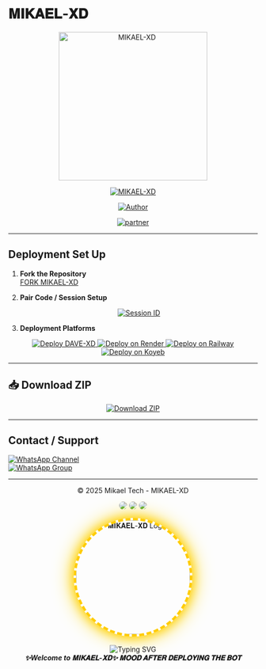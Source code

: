 # 𝐌𝐈𝐊𝐀𝐄𝐋-𝐗𝐃  

<p align="center">
  <img src="https://files.catbox.moe/v98ni5.jpg" alt="MIKAEL-XD" width="300"/>
</p>

<p align="center">
  <a href="#"><img title="MIKAEL-XD" src="https://img.shields.io/badge/MIKAEL--XD-green?colorA=%23ff0000&colorB=%23017e40&style=for-the-badge"></a>
</p>
<p align="center">
  <a href="https://github.com/musicopilotvf456-eng/mikael-xd-"><img title="Author" src="https://img.shields.io/badge/Author-Mikael--kabore-red.svg?style=for-the-badge&logo=github"></a>
</p>

<p align="center">
  <a 
    href="https://github.com/giftdee.com"><img title="partner" src="https://img.shields.io/badge/partner-Empreror--giftdee-yellow.svg?style=for-the-badge&logo=github"></a>
</p>

---

## Deployment Set Up

1. **Fork the Repository**  
   [FORK MIKAEL-XD](https://github.com/musicopilotvf456-eng/mikael-xd-/fork)

2. **Pair Code / Session Setup**  
   <p align="center">
     <a href="https://xdpair2-cd347de7366b.herokuapp.com/">
       <img src="https://img.shields.io/badge/Get-Session--ID-green?style=for-the-badge" alt="Session ID">
     </a>
   </p>

3. **Deployment Platforms**  
<p align="center">
  <a href="https://heroku.com/deploy?template=https://github.com/giftdee/DAVE-XD">
    <img src="https://img.shields.io/badge/Launch--Heroku-blue?style=for-the-badge&logo=heroku" alt="Deploy DAVE-XD">
  </a>
  <a href="https://render.com/deploy?repo=https://github.com/giftdee/DAVE-XD">
    <img src="https://img.shields.io/badge/Launch--Render-orange?style=for-the-badge&logo=render" alt="Deploy on Render">
  </a>
  <a href="https://railway.app/new/template?template=https://github.com/giftdee/DAVE-XD">
    <img src="https://img.shields.io/badge/Launch--Railway-red?style=for-the-badge&logo=railway" alt="Deploy on Railway">
  </a>
  <a href="https://app.koyeb.com/deploy?repository=https://github.com/giftdee/DAVE-XD">
    <img src="https://img.shields.io/badge/Launch--Koyeb-yellow?style=for-the-badge&logo=koyeb" alt="Deploy on Koyeb">
  </a>
</p>

---

## 📥 Download ZIP

<p align="center">
  <a href="https://github.com/musicopilotvf456-eng/mikael-xd-/archive/refs/heads/main.zip">
    <img src="https://img.shields.io/badge/Download--ZIP-orange?style=for-the-badge&logo=github" alt="Download ZIP">
  </a>
</p>

---

## Contact / Support

[![WhatsApp Channel](https://img.shields.io/badge/Join-Channel-green?style=for-the-badge&logo=whatsapp)](https://whatsapp.com/channel/0029VbAzuSxFi8xYWE9OMA2t)  
[![WhatsApp Group](https://img.shields.io/badge/Join-Group-green?style=for-the-badge&logo=whatsapp)](https://chat.whatsapp.com/CaPeB0sVRTrL3aG6asYeAC)  

---

<p align="center">© 2025 Mikael Tech - MIKAEL-XD</p>

<p align="center">
  <img src="https://img.shields.io/badge/MADE%20BY-Milael-blueviolet?style=for-the-badge&logo=github" style="border-radius: 50%;">
  <img src="https://img.shields.io/badge/VERSION-1.0.0-green?style=for-the-badge&logo=npm" style="border-radius: 50%;">
  <img src="https://img.shields.io/badge/BOT%20POWER-🔥%20100%25-red?style=for-the-badge" style="border-radius: 50%;">
</p>

<p align="center">
  <img 
    src="https://media.giphy.com/media/l0MYt5jPR6QX5pnqM/giphy.gif" 
    alt="𝐌𝐈𝐊𝐀𝐄𝐋-𝐗𝐃 Logo" 
    width="230" 
    style="
      border-radius: 50%;
      border: 5px dashed #ffcc00;
      box-shadow: 0 0 20px #ffcc00, 0 0 40px #ffd700;
    "
  />
  <br><br>
  <img src="https://readme-typing-svg.demolab.com?font=Fira+Code&weight=500&size=24&pause=1000&color=FFD700&center=true&vCenter=true&random=false&width=435&lines=MIKAEL+XD+%F0%9F%94%A5;WhatsApp+Bot+by+MIKAEL+Power+is+%F0%9F%92%AF;Built+For+you+%F0%9F%94%AB" alt="Typing SVG" />
  <br>
  <b><i>✨Welcome to 𝐌𝐈𝐊𝐀𝐄𝐋-𝐗𝐃✨ 𝐌𝐎𝐎𝐃 𝐀𝐅𝐓𝐄𝐑 𝐃𝐄𝐏𝐋𝐎𝐘𝐈𝐍𝐆 𝐓𝐇𝐄 𝐁𝐎𝐓</i></b>
</p>
